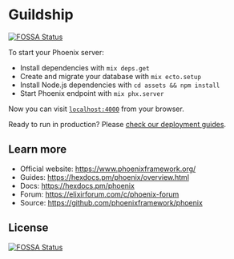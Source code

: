 # Guildship
[![FOSSA Status](https://app.fossa.io/api/projects/git%2Bgithub.com%2FGuildship%2Fguildship.svg?type=shield)](https://app.fossa.io/projects/git%2Bgithub.com%2FGuildship%2Fguildship?ref=badge_shield)


To start your Phoenix server:

  * Install dependencies with `mix deps.get`
  * Create and migrate your database with `mix ecto.setup`
  * Install Node.js dependencies with `cd assets && npm install`
  * Start Phoenix endpoint with `mix phx.server`

Now you can visit [`localhost:4000`](http://localhost:4000) from your browser.

Ready to run in production? Please [check our deployment guides](https://hexdocs.pm/phoenix/deployment.html).

## Learn more

  * Official website: https://www.phoenixframework.org/
  * Guides: https://hexdocs.pm/phoenix/overview.html
  * Docs: https://hexdocs.pm/phoenix
  * Forum: https://elixirforum.com/c/phoenix-forum
  * Source: https://github.com/phoenixframework/phoenix


## License
[![FOSSA Status](https://app.fossa.io/api/projects/git%2Bgithub.com%2FGuildship%2Fguildship.svg?type=large)](https://app.fossa.io/projects/git%2Bgithub.com%2FGuildship%2Fguildship?ref=badge_large)